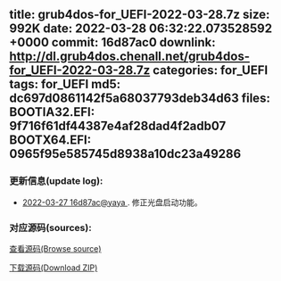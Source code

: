 title: grub4dos-for_UEFI-2022-03-28.7z
size: 992K
date: 2022-03-28 06:32:22.073528592 +0000
commit: 16d87ac0
downlink: http://dl.grub4dos.chenall.net/grub4dos-for_UEFI-2022-03-28.7z
categories: for_UEFI
tags: for_UEFI
md5: dc697d0861142f5a68037793deb34d63
files:
  BOOTIA32.EFI: 9f716f61df44387e4af28dad4f2adb07
  BOOTX64.EFI: 0965f95e585745d8938a10dc23a49286
---

### 更新信息(update log):
  * [2022-03-27 16d87ac@yaya ](https://github.com/chenall/grub4dos/commit/16d87ac0446628bc252fce9afdb46e25121879a2)     ﻿. 修正光盘启动功能。


### 对应源码(sources):
  [查看源码(Browse source)](https://github.com/chenall/grub4dos/tree/16d87ac0446628bc252fce9afdb46e25121879a2)

  [下载源码(Download ZIP)](https://github.com/chenall/grub4dos/archive/16d87ac0446628bc252fce9afdb46e25121879a2.zip)
